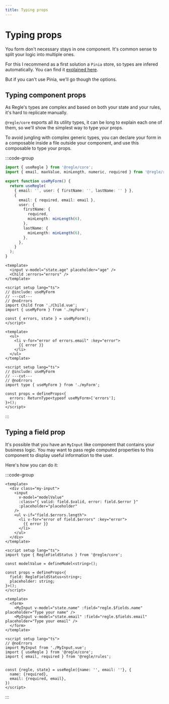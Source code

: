 ```yaml
---
title: Typing props
---
```


<script setup>
import Parent from '../parts/components/typing-props/Parent.vue';
</script>

# Typing props

You form don't necessary stays in one component. It's common sense to split your logic into multiple ones.

For this I recommend as a first solution a `Pinia` store, so types are infered automatically.
You can find it [explained here](/advanced-usage/usage-with-pinia).

But if you can't use Pinia, we'll go though the options.

## Typing component props

As Regle's types are complex and based on both your state and your rules, it's hard to replicate manually.

`@regle/core` exports all its utility types, it can be long to explain each one of them, so we'll show the simplest way to type your props.


To avoid jungling with complex generic types, you can declare your form in a composable inside a file outside your component, and use this composable to type your props.


:::code-group

```ts twoslash include useMyForm [useMyForm.ts]
import { useRegle } from '@regle/core';
import { email, maxValue, minLength, numeric, required } from '@regle/rules';

export function useMyForm() {
  return useRegle(
    { email: '', user: { firstName: '', lastName: '' } },
    {
      email: { required, email: email },
      user: {
        firstName: {
          required,
          minLength: minLength(6),
        },
        lastName: {
          minLength: minLength(6),
        },
      },
    }
  );
}
```

```vue twoslash [Parent.vue]
<template>
  <input v-model="state.age" placeholder="age" />
  <Child :errors="errors" />
</template>

<script setup lang="ts">
// @include: useMyForm
// ---cut---
// @noErrors
import Child from './Child.vue';
import { useMyForm } from './myForm';

const { errors, state } = useMyForm();
</script>
```

```vue twoslash [Child.vue]
<template>
  <ul>
    <li v-for="error of errors.email" :key="error">
      {{ error }}
    </li>
  </ul>
</template>

<script setup lang="ts">
// @include: useMyForm
// ---cut---
// @noErrors
import type { useMyForm } from './myForm';

const props = defineProps<{
  errors: ReturnType<typeof useMyForm>['errors'];
}>();
</script>
```
:::



## Typing a field prop

It's possible that you have an `MyInput` like component that contains your business logic.
You may want to pass regle computed properties to this component to display useful information to the user.

Here's how you can do it:

:::code-group

```vue twoslash [MyInput.vue]
<template>
  <div class="my-input">
    <input
      v-model="modelValue"
      :class="{ valid: field.$valid, error: field.$error }"
      :placeholder="placeholder"
    />
    <ul v-if="field.$errors.length">
      <li v-for="error of field.$errors" :key="error">
        {{ error }}
      </li>
    </ul>
  </div>
</template>

<script setup lang="ts">
import type { RegleFieldStatus } from '@regle/core';

const modelValue = defineModel<string>();

const props = defineProps<{
  field: RegleFieldStatus<string>;
  placeholder: string;
}>();
</script>
````

```vue twoslash [myForm.vue]
<template>
  <form>
    <MyInput v-model="state.name" :field="regle.$fields.name" placeholder="Type your name" />
    <MyInput v-model="state.email" :field="regle.$fields.email" placeholder="Type your email" />
  </form>
</template>

<script setup lang="ts">
// @noErrors
import MyInput from './MyInput.vue';
import { useRegle } from '@regle/core';
import { email, required } from '@regle/rules';


const {regle, state} = useRegle({name: '', email: ''}, {
  name: {required},
  email: {required, email},
})
</script>
```

:::

<Parent/>